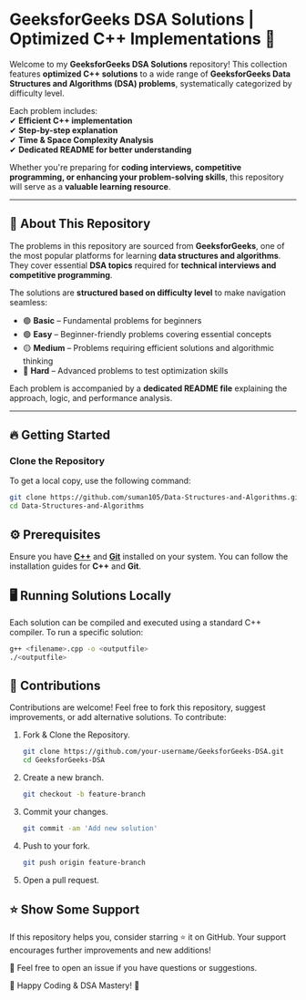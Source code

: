 # **GeeksforGeeks DSA Solutions | Optimized C++ Implementations** 🚀  

Welcome to my **GeeksforGeeks DSA Solutions** repository! This collection features **optimized C++ solutions** to a wide range of **GeeksforGeeks Data Structures and Algorithms (DSA) problems**, systematically categorized by difficulty level.  

Each problem includes:  
✔ **Efficient C++ implementation**  
✔ **Step-by-step explanation**  
✔ **Time & Space Complexity Analysis**  
✔ **Dedicated README for better understanding**  

Whether you're preparing for **coding interviews, competitive programming, or enhancing your problem-solving skills**, this repository will serve as a **valuable learning resource**.  

---

## 📌 **About This Repository**  
The problems in this repository are sourced from **GeeksforGeeks**, one of the most popular platforms for learning **data structures and algorithms**. They cover essential **DSA topics** required for **technical interviews and competitive programming**.  

The solutions are **structured based on difficulty level** to make navigation seamless:  
- 🟢 **Basic** – Fundamental problems for beginners  
- 🟢 **Easy** – Beginner-friendly problems covering essential concepts  
- 🟡 **Medium** – Problems requiring efficient solutions and algorithmic thinking  
- 🔴 **Hard** – Advanced problems to test optimization skills  

Each problem is accompanied by a **dedicated README file** explaining the approach, logic, and performance analysis.  

---

## 🔥 **Getting Started**  

### Clone the Repository  
To get a local copy, use the following command:  

```sh
git clone https://github.com/suman105/Data-Structures-and-Algorithms.git
cd Data-Structures-and-Algorithms
```

## ⚙️ **Prerequisites**
Ensure you have **[C++](https://www.learncpp.com/)** and **[Git](https://git-scm.com/book/en/v2/Getting-Started-Installing-Git)** installed on your system. You can follow the installation guides for **C++** and **Git**.

## 🖥️  **Running Solutions Locally**
Each solution can be compiled and executed using a standard C++ compiler. To run a specific solution:
```sh
g++ <filename>.cpp -o <outputfile>
./<outputfile>
```

## 🤝 **Contributions**
Contributions are welcome! Feel free to fork this repository, suggest improvements, or add alternative solutions. To contribute:
1. Fork & Clone the Repository.
   ```sh
   git clone https://github.com/your-username/GeeksforGeeks-DSA.git
   cd GeeksforGeeks-DSA
2. Create a new branch.
   ```sh
   git checkout -b feature-branch
3. Commit your changes.
   ```sh
   git commit -am 'Add new solution'
4. Push to your fork.
   ```sh
   git push origin feature-branch
5. Open a pull request.

## ⭐ **Show Some Support**
If this repository helps you, consider starring ⭐ it on GitHub. Your support encourages further improvements and new additions!

📩 Feel free to open an issue if you have questions or suggestions.

🚀 Happy Coding & DSA Mastery! 🚀
